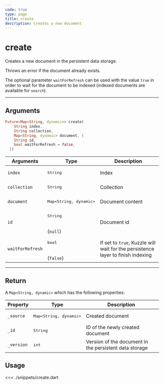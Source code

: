 ```yaml
---
code: true
type: page
title: create
description: Creates a new document
---
```


# create

Creates a new document in the persistent data storage.

Throws an error if the document already exists.

The optional parameter `waitForRefresh` can be used with the value `true` in order to wait for the document to be indexed (indexed documents are available for `search`).

---

## Arguments

```dart
Future<Map<String, dynamic>> create(
    String index,
    String collection,
    Map<String, dynamic> document, {
    String id,
    bool waitForRefresh = false,
  })
```

| Arguments          | Type                                         | Description                       |
| ------------------ | -------------------------------------------- | --------------------------------- |
| `index`            | <pre>String</pre>                            | Index                             |
| `collection`       | <pre>String</pre>                            | Collection                        |
| `document`         | <pre>Map<String, dynamic></pre> | Document content |
| `id`          | <pre>String</pre><br>(`null`)         | Document id               |
| `waitForRefresh`   | <pre>bool</pre><br>(`false`)                           | If set to `true`, Kuzzle will wait for the persistence layer to finish indexing|

---

## Return

A `Map<String, dynamic>` which has the following properties:

| Property     | Type                         | Description                      |
|------------- |----------------------------- |--------------------------------- |
| `_source`    | <pre>Map<String, dynamic></pre> | Created document                 |
| `_id`        | <pre>String</pre>            | ID of the newly created document                       |
| `_version`   | <pre>int</pre>           | Version of the document in the persistent data storage |

## Usage

<<< ./snippets/create.dart
